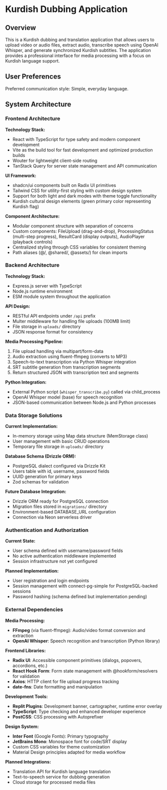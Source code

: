 # Kurdish Dubbing Application

## Overview

This is a Kurdish dubbing and translation application that allows users to upload video or audio files, extract audio, transcribe speech using OpenAI Whisper, and generate synchronized Kurdish subtitles. The application provides a professional interface for media processing with a focus on Kurdish language support.

## User Preferences

Preferred communication style: Simple, everyday language.

## System Architecture

### Frontend Architecture

**Technology Stack:**
- React with TypeScript for type safety and modern component development
- Vite as the build tool for fast development and optimized production builds
- Wouter for lightweight client-side routing
- TanStack Query for server state management and API communication

**UI Framework:**
- shadcn/ui components built on Radix UI primitives
- Tailwind CSS for utility-first styling with custom design system
- Support for both light and dark modes with theme toggle functionality
- Kurdish cultural design elements (green primary color representing Kurdish flag)

**Component Architecture:**
- Modular component structure with separation of concerns
- Custom components: FileUpload (drag-and-drop), ProcessingStatus (multi-step progress), ResultCard (display outputs), AudioPlayer (playback controls)
- Centralized styling through CSS variables for consistent theming
- Path aliases (@/, @shared/, @assets/) for clean imports

### Backend Architecture

**Technology Stack:**
- Express.js server with TypeScript
- Node.js runtime environment
- ESM module system throughout the application

**API Design:**
- RESTful API endpoints under `/api` prefix
- Multer middleware for handling file uploads (100MB limit)
- File storage in `uploads/` directory
- JSON response format for consistency

**Media Processing Pipeline:**
1. File upload handling via multipart/form-data
2. Audio extraction using fluent-ffmpeg (converts to MP3)
3. Speech-to-text transcription via Python Whisper integration
4. SRT subtitle generation from transcription segments
5. Return structured JSON with transcription text and segments

**Python Integration:**
- External Python script (`whisper_transcribe.py`) called via child_process
- OpenAI Whisper model (base) for speech recognition
- JSON-based communication between Node.js and Python processes

### Data Storage Solutions

**Current Implementation:**
- In-memory storage using Map data structure (MemStorage class)
- User management with basic CRUD operations
- Temporary file storage in `uploads/` directory

**Database Schema (Drizzle ORM):**
- PostgreSQL dialect configured via Drizzle Kit
- Users table with id, username, password fields
- UUID generation for primary keys
- Zod schemas for validation

**Future Database Integration:**
- Drizzle ORM ready for PostgreSQL connection
- Migration files stored in `migrations/` directory
- Environment-based DATABASE_URL configuration
- Connection via Neon serverless driver

### Authentication and Authorization

**Current State:**
- User schema defined with username/password fields
- No active authentication middleware implemented
- Session infrastructure not yet configured

**Planned Implementation:**
- User registration and login endpoints
- Session management with connect-pg-simple for PostgreSQL-backed sessions
- Password hashing (schema defined but implementation pending)

### External Dependencies

**Media Processing:**
- **FFmpeg** (via fluent-ffmpeg): Audio/video format conversion and extraction
- **OpenAI Whisper**: Speech recognition and transcription (Python library)

**Frontend Libraries:**
- **Radix UI**: Accessible component primitives (dialogs, popovers, accordions, etc.)
- **React Hook Form**: Form state management with @hookform/resolvers for validation
- **Axios**: HTTP client for file upload progress tracking
- **date-fns**: Date formatting and manipulation

**Development Tools:**
- **Replit Plugins**: Development banner, cartographer, runtime error overlay
- **TypeScript**: Type checking and enhanced developer experience
- **PostCSS**: CSS processing with Autoprefixer

**Design System:**
- **Inter Font** (Google Fonts): Primary typography
- **JetBrains Mono**: Monospace font for code/SRT display
- Custom CSS variables for theme customization
- Material Design principles adapted for media workflow

**Planned Integrations:**
- Translation API for Kurdish language translation
- Text-to-speech service for dubbing generation
- Cloud storage for processed media files